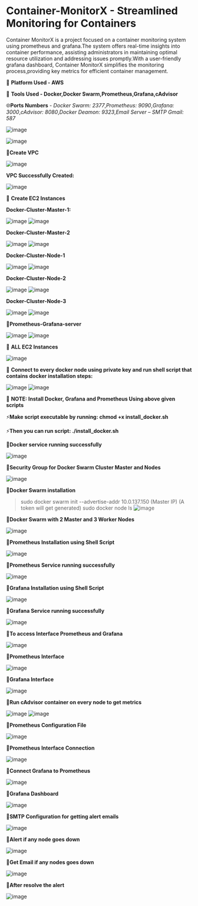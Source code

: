 # Container-MonitorX - Streamlined Monitoring for Containers
Container MonitorX is a project focused on a container monitoring system using prometheus and grafana.The system offers real-time insights into container performance, assisting administrators in maintaining optimal resource utilization and addressing issues promptly.With a user-friendly grafana dashboard, Container MonitorX simplifies the monitoring process,providing key metrics for efficient container management.


📌 **Platform Used - AWS**

📌 **Tools Used - Docker,Docker Swarm,Prometheus,Grafana,cAdvisor**


🌐**Ports Numbers** - *Docker Swarm: 2377*,*Prometheus: 9090*,*Grafana: 3000*,*cAdvisor: 8080*,*Docker Deamon: 9323*,*Email Server – SMTP Gmail: 587*


![image](https://github.com/veenaparate/Container-MonitorX/assets/120020040/eae869a6-9d56-41d0-b3f7-a41ede164d4c)

![image](https://github.com/veenaparate/Container-MonitorX/assets/120020040/5b807f23-146c-4448-adcd-8f7bab887425)





📌**Create VPC**

![image](https://github.com/veenaparate/Container-MonitorX/assets/120020040/fff948fb-722e-4b48-bf79-06117c0f628b)

**VPC Successfully Created:**

![image](https://github.com/veenaparate/Container-MonitorX/assets/120020040/e00b0758-bd08-4710-838f-13f2826826cd)



📌 **Create EC2 Instances**

**Docker-Cluster-Master-1:**

![image](https://github.com/veenaparate/Container-MonitorX/assets/120020040/f6e28f61-7fea-4302-985c-49ac65643f2c)
![image](https://github.com/veenaparate/Container-MonitorX/assets/120020040/584834cf-a4fa-49dc-9b8b-90a792f53aa8)


**Docker-Cluster-Master-2**

![image](https://github.com/veenaparate/Container-MonitorX/assets/120020040/c944b0ec-d41e-4fd7-b340-d36908c29588)
![image](https://github.com/veenaparate/Container-MonitorX/assets/120020040/045b7762-4dca-41b6-95ae-f3ce23393959)


**Docker-Cluster-Node-1**

![image](https://github.com/veenaparate/Container-MonitorX/assets/120020040/ef64a775-2ed2-40f7-9395-c2e929af5b56)
![image](https://github.com/veenaparate/Container-MonitorX/assets/120020040/f7dc1e4a-b255-475d-a840-66b17d4dde66)


**Docker-Cluster-Node-2**

![image](https://github.com/veenaparate/Container-MonitorX/assets/120020040/372b224a-e17a-4935-9daa-ef2da0fbe1ff)
![image](https://github.com/veenaparate/Container-MonitorX/assets/120020040/c85275a7-f8ba-4873-848e-4ac231e4f408)


**Docker-Cluster-Node-3**

![image](https://github.com/veenaparate/Container-MonitorX/assets/120020040/7c980c55-b35d-4d8f-b230-a68b97eb53ea)
![image](https://github.com/veenaparate/Container-MonitorX/assets/120020040/150328a6-62bb-47cc-ab13-b64c8295cbca)


 📌**Prometheus-Grafana-server**
 
![image](https://github.com/veenaparate/Container-MonitorX/assets/120020040/6c929c6c-2739-4220-8f4b-3569ab6bbec6)
![image](https://github.com/veenaparate/Container-MonitorX/assets/120020040/d0a7c227-c1bb-4ab2-a4cb-55fbfeb16cb1)


📌 **ALL EC2 Instances**

![image](https://github.com/veenaparate/Container-MonitorX/assets/120020040/8fff0201-e61a-44e1-ba21-e6e2f70d185c)


📌 **Connect to every docker node using private key and run shell script that contains docker installation steps:**

![image](https://github.com/veenaparate/Container-MonitorX/assets/120020040/11e81d64-bc0c-41c5-b93c-818bdc21f8ad)
![image](https://github.com/veenaparate/Container-MonitorX/assets/120020040/0f2bc990-1574-4464-8248-a9f789c14d32)



📌 **NOTE: Install Docker, Grafana and Prometheus Using above given scripts**



⚡**Make script executable by running: chmod +x install_docker.sh**

⚡**Then you can run script: ./install_docker.sh**


📌**Docker service running successfully**

![image](https://github.com/veenaparate/Container-MonitorX/assets/120020040/41c66ae4-450a-4b7c-b1c2-b689715ef7e6)



📌**Security Group for Docker Swarm Cluster Master and Nodes**

![image](https://github.com/veenaparate/Container-MonitorX/assets/120020040/fb2bca94-1d0c-4198-beba-84f2d46c1067)



📌**Docker Swarm installation**

> sudo docker swarm init --advertise-addr 10.0.137.150 (Master IP)
(A token will get generated)
> sudo docker node ls
![image](https://github.com/veenaparate/Container-MonitorX/assets/120020040/71497ab1-dd52-4263-96d7-6b0b1c8889a5)


📌**Docker Swarm with 2 Master and 3 Worker Nodes**

![image](https://github.com/veenaparate/Container-MonitorX/assets/120020040/5a98f090-3263-4143-bb79-c08d7fd7d024)


📌**Prometheus Installation using Shell Script**

![image](https://github.com/veenaparate/Container-MonitorX/assets/120020040/7d6ad8c7-d5bc-4413-9441-11e001473ae5)


📌**Prometheus Service running successfully**

![image](https://github.com/veenaparate/Container-MonitorX/assets/120020040/7d9c9ed4-1aab-4870-88e3-8c46c91078f1)


📌**Grafana Installation using Shell Script**

![image](https://github.com/veenaparate/Container-MonitorX/assets/120020040/f4ac6c2b-d7ea-4274-93de-1c98300dedf3)


📌**Grafana Service running successfully**

![image](https://github.com/veenaparate/Container-MonitorX/assets/120020040/7bd75aec-4807-4cdf-8171-6d01daa62aa4)


📌**To access Interface Prometheus and Grafana**

![image](https://github.com/veenaparate/Container-MonitorX/assets/120020040/99c5524a-7d88-4c6e-a331-d7c94cce6eac)


📌**Prometheus Interface**

![image](https://github.com/veenaparate/Container-MonitorX/assets/120020040/673b18fa-c103-4cae-930d-5487517e9be2)


📌**Grafana Interface**

![image](https://github.com/veenaparate/Container-MonitorX/assets/120020040/bb12964a-109c-4c1c-bbfa-e3f5129dd26b)



📌**Run cAdvisor container on every node to get metrics**

![image](https://github.com/veenaparate/Container-MonitorX/assets/120020040/97a4cc1a-d593-47fa-8f27-a68526955c71)
![image](https://github.com/veenaparate/Container-MonitorX/assets/120020040/c61f742f-09b8-4b84-82e4-9fd13bc07099)


📌**Prometheus Configuration File**

![image](https://github.com/veenaparate/Container-MonitorX/assets/120020040/c2406eee-c36b-4d93-ad27-0bc11b80d6d2)


📌**Prometheus Interface Connection**

![image](https://github.com/veenaparate/Container-MonitorX/assets/120020040/1b82e914-33ef-4f54-b53b-7d2cda0605e4)


📌**Connect Grafana to Prometheus**

![image](https://github.com/veenaparate/Container-MonitorX/assets/120020040/abdcb95a-b81d-47c4-8339-df25cb6994ea)


📌**Grafana Dashboard**

![image](https://github.com/veenaparate/Container-MonitorX/assets/120020040/aec0511e-9e2c-4954-b4d0-a56cf9edccce)


📌**SMTP Configuration for getting alert emails**

![image](https://github.com/veenaparate/Container-MonitorX/assets/120020040/bce18066-a91d-4910-a02f-7ba4d76a946e)


📌**Alert if any node goes down**

![image](https://github.com/veenaparate/Container-MonitorX/assets/120020040/0c978540-1d34-4bf7-a406-c0eb76fc46a6)


📌**Get Email if any nodes goes down**

![image](https://github.com/veenaparate/Container-MonitorX/assets/120020040/cf9b08d2-fd1d-4e5c-8e02-d81400d036d7)


📌**After resolve the alert**

![image](https://github.com/veenaparate/Container-MonitorX/assets/120020040/78da3dab-cfe0-4d09-bc1b-3952543667a6)















